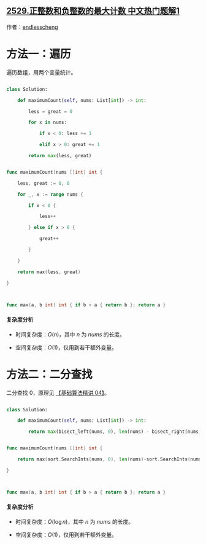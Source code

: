 ## [2529.正整数和负整数的最大计数 中文热门题解1](https://leetcode.cn/problems/maximum-count-of-positive-integer-and-negative-integer/solutions/100000/mo-ni-by-endlesscheng-8e43)

作者：[endlesscheng](https://leetcode.cn/u/endlesscheng)

# 方法一：遍历

遍历数组，用两个变量统计。

```py [sol1-Python3]
class Solution:
    def maximumCount(self, nums: List[int]) -> int:
        less = great = 0
        for x in nums:
            if x < 0: less += 1
            elif x > 0: great += 1
        return max(less, great)
```

```go [sol1-Go]
func maximumCount(nums []int) int {
	less, great := 0, 0
	for _, x := range nums {
		if x < 0 {
			less++
		} else if x > 0 {
			great++
		}
	}
	return max(less, great)
}

func max(a, b int) int { if b > a { return b }; return a }
```

#### 复杂度分析

- 时间复杂度：$O(n)$，其中 $n$ 为 $\textit{nums}$ 的长度。
- 空间复杂度：$O(1)$，仅用到若干额外变量。

# 方法二：二分查找

二分查找 $0$，原理见 [【基础算法精讲 04】](https://www.bilibili.com/video/BV1AP41137w7/)。

```py [sol1-Python3]
class Solution:
    def maximumCount(self, nums: List[int]) -> int:
        return max(bisect_left(nums, 0), len(nums) - bisect_right(nums, 0))
```

```go [sol1-Go]
func maximumCount(nums []int) int {
	return max(sort.SearchInts(nums, 0), len(nums)-sort.SearchInts(nums, 1))
}

func max(a, b int) int { if b > a { return b }; return a }
```

#### 复杂度分析

- 时间复杂度：$O(\log n)$，其中 $n$ 为 $\textit{nums}$ 的长度。
- 空间复杂度：$O(1)$，仅用到若干额外变量。
